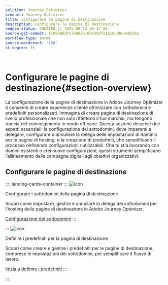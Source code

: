 ```yaml
---
solution: Journey Optimizer
product: Journey Optimizer
title: Configurare le pagine di destinazione
description: Configurare le pagine di destinazione
redpen-status: CREATED_||_2025-08-12_00-37-08
source-git-commit: fc85686dfa7d482416b439dfd1610cd0cd6b5555
workflow-type: tm+mt
source-wordcount: '158'
ht-degree: 7%

---
```



# Configurare le pagine di destinazione{#section-overview}

La configurazione delle pagine di destinazione in Adobe Journey Optimizer ti consente di creare esperienze cliente ottimizzate con sottodomini e predefiniti personalizzati. Immagina di creare pagine di destinazione di livello professionale che non solo riflettono il tuo marchio, ma tengono traccia del coinvolgimento in modo efficace. Questa sezione descrive due aspetti essenziali: la configurazione dei sottodomini, dove imparerai a delegare, configurare o annullare la delega delle impostazioni di dominio per le pagine di hosting, e la creazione di predefiniti, che semplificano il processo definendo configurazioni riutilizzabili. Che tu stia lavorando con domini esistenti o crei nuove configurazioni, questi strumenti semplificano l’allineamento delle campagne digitali agli obiettivi organizzativi.

## Configurare le pagine di destinazione

:::: landing-cards-container
:::
![icon](https://cdn.experienceleague.adobe.com/icons/gear.svg)

Configurare i sottodomini della pagina di destinazione

Scopri come impostare, gestire e annullare la delega dei sottodomini per l’hosting delle pagine di destinazione in Adobe Journey Optimizer.

[Configurazione dei sottodomini](../using/landing-pages/lp-subdomains.md)
:::

:::
![icon](https://cdn.experienceleague.adobe.com/icons/list-check.svg)

Definire i predefiniti per la pagina di destinazione

Scopri come creare e gestire i predefiniti per le pagine di destinazione, comprese le impostazioni dei sottodomini, per semplificare il flusso di lavoro.

[Inizia a definire i predefiniti](../using/landing-pages/lp-presets.md)
:::

::::
